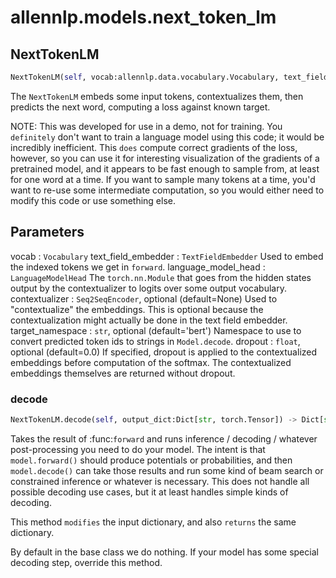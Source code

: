 # allennlp.models.next_token_lm

## NextTokenLM
```python
NextTokenLM(self, vocab:allennlp.data.vocabulary.Vocabulary, text_field_embedder:allennlp.modules.text_field_embedders.text_field_embedder.TextFieldEmbedder, language_model_head:allennlp.modules.language_model_heads.language_model_head.LanguageModelHead, contextualizer:allennlp.modules.seq2seq_encoders.seq2seq_encoder.Seq2SeqEncoder=None, target_namespace:str='bert', dropout:float=0.0, initializer:allennlp.nn.initializers.InitializerApplicator=None) -> None
```

The ``NextTokenLM`` embeds some input tokens, contextualizes them, then predicts the next word,
computing a loss against known target.

NOTE: This was developed for use in a demo, not for training.  You `definitely` don't want to
train a language model using this code; it would be incredibly inefficient.  This `does`
compute correct gradients of the loss, however, so you can use it for interesting visualization
of the gradients of a pretrained model, and it appears to be fast enough to sample from, at
least for one word at a time.  If you want to sample many tokens at a time, you'd want to
re-use some intermediate computation, so you would either need to modify this code or use
something else.

Parameters
----------
vocab : ``Vocabulary``
text_field_embedder : ``TextFieldEmbedder``
    Used to embed the indexed tokens we get in ``forward``.
language_model_head : ``LanguageModelHead``
    The ``torch.nn.Module`` that goes from the hidden states output by the contextualizer to
    logits over some output vocabulary.
contextualizer : ``Seq2SeqEncoder``, optional (default=None)
    Used to "contextualize" the embeddings.  This is optional because the contextualization
    might actually be done in the text field embedder.
target_namespace : ``str``, optional (default='bert')
    Namespace to use to convert predicted token ids to strings in ``Model.decode``.
dropout : ``float``, optional (default=0.0)
    If specified, dropout is applied to the contextualized embeddings before computation of
    the softmax. The contextualized embeddings themselves are returned without dropout.

### decode
```python
NextTokenLM.decode(self, output_dict:Dict[str, torch.Tensor]) -> Dict[str, torch.Tensor]
```

Takes the result of :func:`forward` and runs inference / decoding / whatever
post-processing you need to do your model.  The intent is that ``model.forward()`` should
produce potentials or probabilities, and then ``model.decode()`` can take those results and
run some kind of beam search or constrained inference or whatever is necessary.  This does
not handle all possible decoding use cases, but it at least handles simple kinds of
decoding.

This method `modifies` the input dictionary, and also `returns` the same dictionary.

By default in the base class we do nothing.  If your model has some special decoding step,
override this method.

